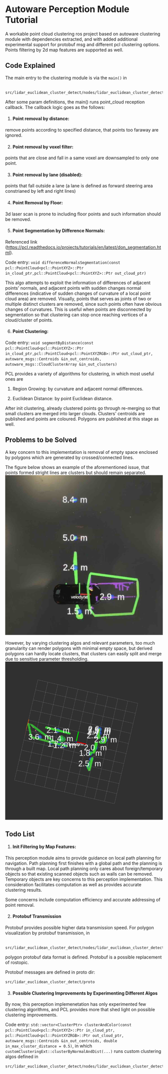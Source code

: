# Autoware Perception Module Tutorial

A workable point cloud clustering ros project based on autoware clustering module with dependencies extracted, and with added additional experimental support for protobuf msg and different pcl clustering options. Points filtering by 2d map features are supported as well.

## Code Explained

The main entry to the clustering module is via the `main()` in 

     src/lidar_euclidean_cluster_detect/nodes/lidar_euclidean_cluster_detect/lidar_euclidean_cluster_detect.cpp
After some param definitions, the main() runs point_cloud reception callback. The callback logic goes as the follows:

1. #### Point removal by distance: 

remove points according to specified distance, that points too faraway are ignored.

2. #### Point removal by voxel filter: 

points that are close and fall in a same voxel are downsampled to only one point.

3. #### Point removal by lane (disabled): 

points that fall outside a lane (a lane is defined as forward steering area constrianed by left and right lines)

4. #### Point Removal by Floor: 

3d laser scan is prone to including floor points and such information should be removed.

5. #### Point Segmentation by Difference Normals: 

Referenced link (https://pcl.readthedocs.io/projects/tutorials/en/latest/don_segmentation.html). 

Code entry: `void differenceNormalsSegmentation(const pcl::PointCloud<pcl::PointXYZ>::Ptr in_cloud_ptr,pcl::PointCloud<pcl::PointXYZ>::Ptr out_cloud_ptr)`

This algo attempts to exploit the information of differences of adjacent points' normals, and adjacent points with sudden changes normal differences (indicative of sudden changes of curvature of a local point cloud area) are removed. Visually, points that serves as joints of two or multiple distinct clusters are removed, since such points often have obvious changes of curvatures. This is useful when points are disconnected by segmentation so that clustering can stop once reaching vertices of a cloud/cluster of points. 

6. #### Point Clustering: 

Code entry: `void segmentByDistance(const pcl::PointCloud<pcl::PointXYZ>::Ptr in_cloud_ptr,pcl::PointCloud<pcl::PointXYZRGB>::Ptr out_cloud_ptr,
autoware_msgs::Centroids &in_out_centroids, autoware_msgs::CloudClusterArray &in_out_clusters)`

PCL provides a variety of algorithms for clustering, in which most useful ones are

1. Region Growing: by curvature and adjacent normal differences.

2. Euclidean Distance: by point Euclidean distance.

After init clustering, already clustered points go through re-merging so that small clusters are merged into larger clouds. Clusters' centroids are published and points are coloured. Polygons are published at this stage as well.


## Problems to be Solved

A key concern to this implementation is removal of empty space enclosed by polygons which are generated by crossed/connected lines.

The figure below shows an example of the aforementioned issue, that points formed stright lines are clusters but should remain separated. 
![alt text](readme_img/failed_large_polygons.jpg "failed_large_polygons")

However, by varying clustering algos and relevant parameters, too much granularity can render polygons with minimal empty space, but derived polygons can hardly locate clusters, that clusters can easily split and merge due to sensitive parameter thresholding.
![alt text](readme_img/failed_scattered_polygons.png "failed_scattered_polygons")

## Todo List

1. #### Init Filtering by Map Features: 

This perception module aims to provide guidance on local path planning for navigation. Path planning first finishes with a global path and the planning is through a built map. Local path planning only cares about foreign/temporary objects so that existing scanned objects such as walls can be removed. Temporary objects are key concerns to this perception implementation. This consideration facilitates computation as well as provides accurate clustering results.

Some concerns include computation efficiency and accurate addressing of point removal.

2. #### Protobuf Transmission

Protobuf provides possible higher data transmission speed. For polygon visualization by protobuf transmission, in 

     src/lidar_euclidean_cluster_detect/nodes/lidar_euclidean_cluster_detect/convert2protobuf.cpp
polygon protobuf data format is defined. Protobuf is a possible replacement of rostopic.

Protobuf messages are defined in proto dir:

    src/lidar_euclidean_cluster_detect/proto

3. #### Possible Clustering Improvements by Experimenting Different Algos

By now, this perception implemenetation has only experimented few clustering algorithms, and PCL provides more that shed light on possible clustering improvements.

Code entry: `std::vector<ClusterPtr> clusterAndColor(const pcl::PointCloud<pcl::PointXYZ>::Ptr in_cloud_ptr,
pcl::PointCloud<pcl::PointXYZRGB>::Ptr out_cloud_ptr,
autoware_msgs::Centroids &in_out_centroids,
double in_max_cluster_distance = 0.5)`, in which `customClusteringExt::clusterByNormalAndDist(...)` runs custom clustering algos defined in

    src/lidar_euclidean_cluster_detect/nodes/lidar_euclidean_cluster_detect/clusterExt.cpp
